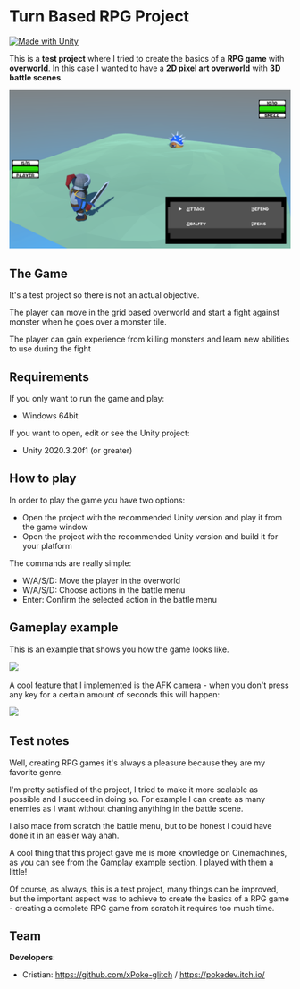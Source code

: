 # Turn Based RPG Project
[![Made with Unity](https://img.shields.io/badge/Made%20with-Unity-57b9d3.svg?style=flat&logo=unity)](https://www.unity.com)

This is a **test project** where I tried to create the basics of a **RPG game** with **overworld**. In this case I wanted to have a **2D pixel art overworld** with **3D battle scenes**.

<img src="https://github.com/xPoke-glitch/Turn-Based-RPG-Project/blob/main/Screenshots/screen.png" width="750">

## The Game

It's a test project so there is not an actual objective.

The player can move in the grid based overworld and start a fight against monster when he goes over a monster tile.

The player can gain experience from killing monsters and learn new abilities to use during the fight

## Requirements

If you only want to run the game and play:
* Windows 64bit

If you want to open, edit or see the Unity project:
* Unity 2020.3.20f1 (or greater)

## How to play

In order to play the game you have two options:
* Open the project with the recommended Unity version and play it from the game window
* Open the project with the recommended Unity version and build it for your platform

The commands are really simple:
* W/A/S/D: Move the player in the overworld
* W/A/S/D: Choose actions in the battle menu
* Enter: Confirm the selected action in the battle menu

## Gameplay example

This is an example that shows you how the game looks like.

<img src="https://github.com/xPoke-glitch/Turn-Based-RPG-Project/blob/main/Screenshots/gameplay.gif" width="750">

A cool feature that I implemented is the AFK camera - when you don't press any key for a certain amount of seconds this will happen:

<img src="https://github.com/xPoke-glitch/Turn-Based-RPG-Project/blob/main/Screenshots/afk-camera.gif" width="750">

## Test notes

Well, creating RPG games it's always a pleasure because they are my favorite genre.

I'm pretty satisfied of the project, I tried to make it more scalable as possible and I succeed in doing so. For example I can create as many enemies as I want without chaning anything in the battle scene.

I also made from scratch the battle menu, but to be honest I could have done it in an easier way ahah.

A cool thing that this project gave me is more knowledge on Cinemachines, as you can see from the Gamplay example section, I played with them a little!

Of course, as always, this is a test project, many things can be improved, but the important aspect was to achieve to create the basics of a RPG game - creating a complete RPG game from scratch it requires too much time.

## Team

**Developers**:
* Cristian: https://github.com/xPoke-glitch / https://pokedev.itch.io/
